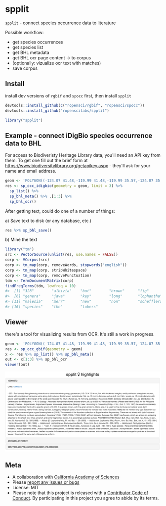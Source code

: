 spplit
======



`spplit` - connect species occurrence data to literature

Possible workflow:

* get species occurrences
* get species list
* get BHL metadata
* get BHL ocr page content -> to corpus
* (optionally: vizualize ocr text with matches)
* save corpus

## Install

install dev versions of `rgbif` and `spocc` first, then install `spplit`


```r
devtools::install_github(c("ropensci/rgbif", "ropensci/spocc"))
devtools::install_github("ropenscilabs/spplit")
```


```r
library("spplit")
```

## Example - connect iDigBio species occurrence data to BHL

For access to Biodiveristy Heritage Library data, you'll need an API key from them.
To get one fill out the brief form at <https://www.biodiversitylibrary.org/getapikey.aspx> -
they'll ask for your name and email address.


```r
geom <- 'POLYGON((-124.07 41.48,-119.99 41.48,-119.99 35.57,-124.07 35.57,-124.07 41.48))'
res <- sp_occ_idigbio(geometry = geom, limit = 3) %>% 
  sp_list() %>% 
  sp_bhl_meta() %>% .[1:3] %>% 
  sp_bhl_ocr()
```

After getting text, could do one of a number of things:

a) Save text to disk (or any database, etc.)


```r
res %>% sp_bhl_save()
```

b) Mine the text


```r
library("tm")
src <- VectorSource(unlist(res, use.names = FALSE))
corp <- VCorpus(src)
corp <- tm_map(corp, removeWords, stopwords("english"))
corp <- tm_map(corp, stripWhitespace)
corp <- tm_map(corp, removePunctuation)
tdm <- TermDocumentMatrix(corp)
findFreqTerms(tdm, lowfreq = 10)
#>  [1] "328"        "albizia"    "bot"        "brown"      "fig"       
#>  [6] "genera"     "java"       "key"        "long"       "lophantha" 
#> [11] "malesia"    "merr"       "new"        "non"        "schefflera"
#> [16] "species"    "the"        "tubers"
```

## Viewer

there's a tool for visualizing results from OCR. It's still a work in progress.


```r
geom <- 'POLYGON((-124.07 41.48,-119.99 41.48,-119.99 35.57,-124.07 35.57,-124.07 41.48))'
res <- sp_occ_gbif(geometry = geom)
x <- res %>% sp_list() %>% sp_bhl_meta()
out <- x[1:3] %>% sp_bhl_ocr
viewer(out)
```

![image](inst/img/viewer_eg1.png)

## Meta

* A collaboration with [California Academy of Sciences](http://www.calacademy.org/)
* Please [report any issues or bugs](https://github.com/ropenscilabs/spplit/issues)
* License: MIT
* Please note that this project is released with a [Contributor Code of Conduct](CONDUCT.md). By participating in this project you agree to abide by its terms.

